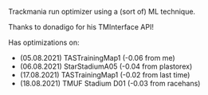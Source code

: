 Trackmania run optimizer using a (sort of) ML technique.

Thanks to donadigo for his TMInterface API!

Has optimizations on:
* (05.08.2021) TASTrainingMap1 (-0.06 from me)
* (06.08.2021) StarStadiumA05 (-0.04 from plastorex)
* (17.08.2021) TASTrainingMap1 (-0.02 from last time)
* (18.08.2021) TMUF Stadium D01 (-0.03 from racehans)
